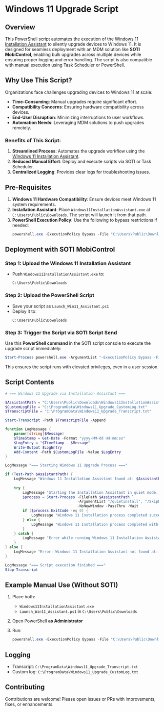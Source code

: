 # Windows 11 Upgrade Script

## Overview
This PowerShell script automates the execution of the [Windows 11 Installation Assistant](https://www.microsoft.com/en-us/software-download/windows11) to silently upgrade devices to Windows 11. It is designed for seamless deployment with an MDM solution like **SOTI MobiControl**, enabling bulk upgrades across multiple devices while ensuring proper logging and error handling. The script is also compatible with manual execution using Task Scheduler or PowerShell.

## Why Use This Script?

Organizations face challenges upgrading devices to Windows 11 at scale:
- **Time-Consuming**: Manual upgrades require significant effort.
- **Compatibility Concerns**: Ensuring hardware compatibility across devices.
- **End-User Disruption**: Minimizing interruptions to user workflows.
- **Automation Needs**: Leveraging MDM solutions to push upgrades remotely.

### Benefits of This Script:
1. **Streamlined Process**: Automates the upgrade workflow using the [Windows 11 Installation Assistant](https://www.microsoft.com/en-us/software-download/windows11).
2. **Reduced Manual Effort**: Deploy and execute scripts via SOTI or Task Scheduler.
3. **Centralized Logging**: Provides clear logs for troubleshooting issues.

## Pre-Requisites

1. **Windows 11 Hardware Compatibility**: Ensure devices meet Windows 11 system requirements.
2. **Installation Assistant**: Place `Windows11InstallationAssistant.exe` at `C:\Users\Public\Downloads`. The script will launch it from that path.
3. **PowerShell Execution Policy**: Use the following to bypass restrictions if needed:
   ```powershell
   powershell.exe -ExecutionPolicy Bypass -File "C:\Users\Public\Downloads\Launch_Win11_Assistant.ps1"
   ```

## Deployment with SOTI MobiControl

### Step 1: Upload the Windows 11 Installation Assistant
- Push `Windows11InstallationAssistant.exe` to:
  ```
  C:\Users\Public\Downloads
  ```

### Step 2: Upload the PowerShell Script
- Save your script as `Launch_Win11_Assistant.ps1`
- Deploy it to:
  ```
  C:\Users\Public\Downloads
  ```

### Step 3: Trigger the Script via SOTI Script Send

Use this **PowerShell command** in the SOTI script console to execute the upgrade script immediately:
```powershell
Start-Process powershell.exe -ArgumentList "-ExecutionPolicy Bypass -File `\"C:\Users\Public\Downloads\Launch_Win11_Assistant.ps1`\"" -WindowStyle Hidden -Verb RunAs
```

This ensures the script runs with elevated privileges, even in a user session.

## Script Contents

```powershell
# === Windows 11 Upgrade via Installation Assistant ===

$AssistantPath = "C:\Users\Public\Downloads\Windows11InstallationAssistant.exe"
$CustomLogFile = "C:\ProgramData\Windows11_Upgrade_CustomLog.txt"
$TranscriptFile = "C:\ProgramData\Windows11_Upgrade_Transcript.txt"

Start-Transcript -Path $TranscriptFile -Append

function LogMessage {
    param([string]$Message)
    $TimeStamp = Get-Date -Format "yyyy-MM-dd HH:mm:ss"
    $LogEntry = "$TimeStamp - $Message"
    Write-Output $LogEntry
    Add-Content -Path $CustomLogFile -Value $LogEntry
}

LogMessage "=== Starting Windows 11 Upgrade Process ==="

if (Test-Path $AssistantPath) {
    LogMessage "Windows 11 Installation Assistant found at: $AssistantPath"
    
    try {
        LogMessage "Starting the Installation Assistant in quiet mode..."
        $process = Start-Process -FilePath $AssistantPath `
                                 -ArgumentList "/quietinstall", "/SkipEULA", "/SkipCompatCheck" `
                                 -NoNewWindow -PassThru -Wait
        if ($process.ExitCode -eq 0) {
            LogMessage "Windows 11 Installation process completed successfully."
        } else {
            LogMessage "Windows 11 Installation process completed with exit code: $($process.ExitCode)"
        }
    } catch {
        LogMessage "Error while running Windows 11 Installation Assistant: $_"
    }
} else {
    LogMessage "Error: Windows 11 Installation Assistant not found at: $AssistantPath"
}

LogMessage "=== Script execution finished ==="
Stop-Transcript
```

## Example Manual Use (Without SOTI)

1. Place both:
   - `Windows11InstallationAssistant.exe`
   - `Launch_Win11_Assistant.ps1`
   in `C:\Users\Public\Downloads`

2. Open PowerShell **as Administrator**

3. Run:
   ```powershell
   powershell.exe -ExecutionPolicy Bypass -File "C:\Users\Public\Downloads\Launch_Win11_Assistant.ps1"
   ```

## Logging
- Transcript: `C:\ProgramData\Windows11_Upgrade_Transcript.txt`
- Custom log: `C:\ProgramData\Windows11_Upgrade_CustomLog.txt`

## Contributing
Contributions are welcome! Please open issues or PRs with improvements, fixes, or enhancements.

